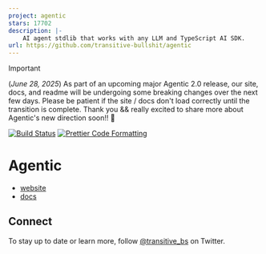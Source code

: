 ```yaml
---
project: agentic
stars: 17702
description: |-
    AI agent stdlib that works with any LLM and TypeScript AI SDK.
url: https://github.com/transitive-bullshit/agentic
---
```


> [!IMPORTANT]
> (_June 28, 2025_) As part of an upcoming major Agentic 2.0 release, our site, docs, and readme will be undergoing some breaking changes over the next few days. Please be patient if the site / docs don't load correctly until the transition is complete. Thank you && really excited to share more about Agentic's new direction soon!! 🙏

<p>
  <a href="https://github.com/transitive-bullshit/agentic/actions/workflows/main.yml"><img alt="Build Status" src="https://github.com/transitive-bullshit/agentic/actions/workflows/main.yml/badge.svg" /></a>
  <a href="https://prettier.io"><img alt="Prettier Code Formatting" src="https://img.shields.io/badge/code_style-prettier-brightgreen.svg" /></a>
</p>

# Agentic <!-- omit from toc -->

- [website](https://agentic.so)
- [docs](https://docs.agentic.so)

## Connect

To stay up to date or learn more, follow [@transitive_bs](https://x.com/transitive_bs) on Twitter.

